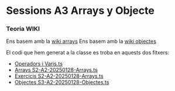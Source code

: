 # Sessions A3  Arrays y Objecte
### Teoria WIKI

Ens basem amb la [wiki arrays](https://xtec.dev/typescript/sequence/)
Ens basem amb la [wiki objectes](https://xtec.dev/typescript/object/)

El codi que hem generat a la classe es troba en aquests dos fitxers:

- [Operadors i Varis.ts](https://github.com/mikibardaji/M0373/blob/main/A2/A2/S2-A2.ts)
- [Arrays S2-A2-20250128-Arrays.ts](https://github.com/mikibardaji/M0373/blob/main/A2/A2/S3-A2-20250204-Arrays.ts)
- [Exercicis S2-A2-20250128-Arrays.ts](https://github.com/mikibardaji/M0373/blob/main/A2/A2/S3-A2-20250204-Exercicis.ts)
- [Objectes S3-A2-20250128-Objectes.ts](https://github.com/mikibardaji/M0373/blob/main/A2/A2/S3-A2-20250204-Exercicis.ts)
